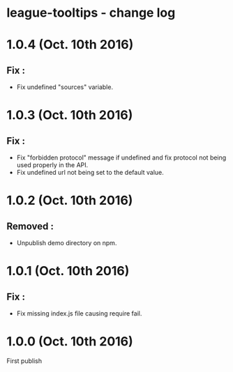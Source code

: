 # league-tooltips - change log

# 1.0.4 (Oct. 10th 2016)

## **Fix :**

* Fix undefined "sources" variable.

# 1.0.3 (Oct. 10th 2016)

## **Fix :**

* Fix "forbidden protocol" message if undefined and fix protocol not being used properly in the API.
* Fix undefined url not being set to the default value.

# 1.0.2 (Oct. 10th 2016)

## **Removed :**

* Unpublish demo directory on npm.

# 1.0.1 (Oct. 10th 2016)

## **Fix :**

* Fix missing index.js file causing require fail.

# 1.0.0 (Oct. 10th 2016)

First publish
